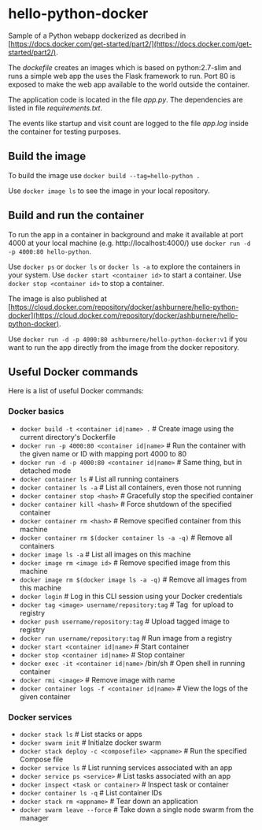 
# hello-python-docker

Sample of a Python webapp dockerized as decribed in [https://docs.docker.com/get-started/part2/](https://docs.docker.com/get-started/part2/).

The *dockefile* creates an images which is based on python:2.7-slim and runs a simple web app the uses the Flask framework to run. Port 80 is exposed to make the web app available to the world outside the container.

The application code is located in the file *app.py*. The dependencies are listed in file *requirements.txt*.

The events like startup and visit count are logged to the file *app.log* inside the container for testing purposes. 

## Build the image

To build the image use
`docker build --tag=hello-python .`

Use `docker image ls` to see the image in your local repository.

## Build and run the container
To run the app in a container in background and make it available at port 4000 at your local machine (e.g. http://localhost:4000/) use
`docker run -d -p 4000:80 hello-python`.

Use `docker ps` or `docker ls` or `docker ls -a` to explore the containers in your system.
Use `docker start <container id>` to start a container.
Use `docker stop <container id>` to stop a container.

The image is also published at [https://cloud.docker.com/repository/docker/ashburnere/hello-python-docker](https://cloud.docker.com/repository/docker/ashburnere/hello-python-docker).

Use `docker run -d -p 4000:80 ashburnere/hello-python-docker:v1` if you want to run the app directly from the image from the docker repository.

## Useful Docker commands
Here is a list of useful Docker commands:

### Docker basics

- `docker build -t <container id|name> .`  # Create image using the current directory's Dockerfile
- `docker run -p 4000:80 <container id|name>`  # Run the container with the given name or ID with mapping port 4000 to 80
- `docker run -d -p 4000:80 <container id|name>`         # Same thing, but in detached mode
- `docker container ls`                                # List all running containers
- `docker container ls -a`             # List all containers, even those not running
- `docker container stop <hash>`          # Gracefully stop the specified container
- `docker container kill <hash>`         # Force shutdown of the specified container
- `docker container rm <hash>`        # Remove specified container from this machine
- `docker container rm $(docker container ls -a -q)`         # Remove all containers
- `docker image ls -a`                             # List all images on this machine
- `docker image rm <image id>`            # Remove specified image from this machine
- `docker image rm $(docker image ls -a -q)`   # Remove all images from this machine
- `docker login`             # Log in this CLI session using your Docker credentials
- `docker tag <image> username/repository:tag`  # Tag <image> for upload to registry
- `docker push username/repository:tag`            # Upload tagged image to registry
- `docker run username/repository:tag`                   # Run image from a registry
- `docker start <container id|name>` 	# Start container
- `docker stop <container id|name>` 	# Stop container
- `docker exec -it <container id|name>` /bin/sh	# Open shell in running container
- `docker rmi <image>`	# Remove image with name
- `docker container logs -f <container id|name>` # View the logs of the given container

### Docker services
- `docker stack ls` # List stacks or apps
- `docker swarm init` # Initialze docker swarm
- `docker stack deploy -c <composefile> <appname>`  # Run the specified Compose file
- `docker service ls` # List running services associated with an app
- `docker service ps <service>` # List tasks associated with an app
- `docker inspect <task or container>`  # Inspect task or container
- `docker container ls -q`  # List container IDs
- `docker stack rm <appname>` # Tear down an application
- `docker swarm leave --force`  # Take down a single node swarm from the manager



